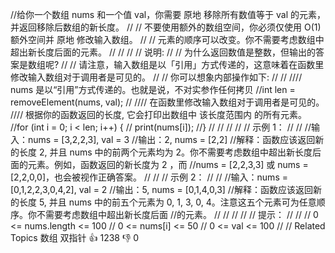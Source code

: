 //给你一个数组 nums 和一个值 val，你需要 原地 移除所有数值等于 val 的元素，并返回移除后数组的新长度。 
//
// 不要使用额外的数组空间，你必须仅使用 O(1) 额外空间并 原地 修改输入数组。 
//
// 元素的顺序可以改变。你不需要考虑数组中超出新长度后面的元素。 
//
// 
//
// 说明: 
//
// 为什么返回数值是整数，但输出的答案是数组呢? 
//
// 请注意，输入数组是以「引用」方式传递的，这意味着在函数里修改输入数组对于调用者是可见的。 
//
// 你可以想象内部操作如下: 
//
// 
//// nums 是以“引用”方式传递的。也就是说，不对实参作任何拷贝
//int len = removeElement(nums, val);
//
//// 在函数里修改输入数组对于调用者是可见的。
//// 根据你的函数返回的长度, 它会打印出数组中 该长度范围内 的所有元素。
//for (int i = 0; i < len; i++) {
//    print(nums[i]);
//}
// 
//
// 
//
// 示例 1： 
//
// 
//输入：nums = [3,2,2,3], val = 3
//输出：2, nums = [2,2]
//解释：函数应该返回新的长度 2, 并且 nums 中的前两个元素均为 2。你不需要考虑数组中超出新长度后面的元素。例如，函数返回的新长度为 2 ，而 
//nums = [2,2,3,3] 或 nums = [2,2,0,0]，也会被视作正确答案。
// 
//
// 示例 2： 
//
// 
//输入：nums = [0,1,2,2,3,0,4,2], val = 2
//输出：5, nums = [0,1,4,0,3]
//解释：函数应该返回新的长度 5, 并且 nums 中的前五个元素为 0, 1, 3, 0, 4。注意这五个元素可为任意顺序。你不需要考虑数组中超出新长度后面
//的元素。
// 
//
// 
//
// 提示： 
//
// 
// 0 <= nums.length <= 100 
// 0 <= nums[i] <= 50 
// 0 <= val <= 100 
// 
// Related Topics 数组 双指针 👍 1238 👎 0

